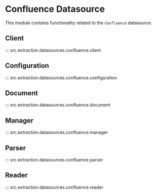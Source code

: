 # Confluence Datasource

This module contains functionality related to the `Confluence` datasource.

## Client

::: src.extraction.datasources.confluence.client

## Configuration

::: src.extraction.datasources.confluence.configuration

## Document

::: src.extraction.datasources.confluence.document

## Manager

::: src.extraction.datasources.confluence.manager

## Parser

::: src.extraction.datasources.confluence.parser

## Reader

::: src.extraction.datasources.confluence.reader

